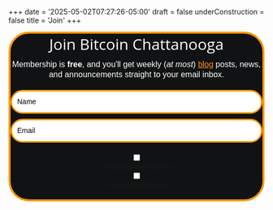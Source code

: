 +++
date = '2025-05-02T07:27:26-05:00'
draft = false
underConstruction = false
title = 'Join'
+++

<!DOCTYPE html>
<html lang="en">
<head>
  <meta charset="UTF-8">
  <meta name="viewport" content="width=device-width, initial-scale=1.0">
  <style type="text/css">
    @import url("https://assets.mlcdn.com/fonts.css?version=1753872");

  /* Center the entire form on the page */
    body {
      display: flex;
      justify-content: center;
      align-items: center;
      min-height: 100vh;
      margin: 0;
      background-color: #f5f5f5;
    }

  /* Loader */
    .ml-form-embedSubmitLoad {
      display: inline-block;
      width: 20px;
      height: 20px;
    }
    .ml-form-embedSubmitLoad:after {
      content: " ";
      display: block;
      width: 11px;
      height: 11px;
      margin: 1px;
      border-radius: 50%;
      border: 4px solid #fff;
      border-color: #ffffff #ffffff #ffffff transparent;
      animation: ml-form-embedSubmitLoad 1.2s linear infinite;
    }
    @keyframes ml-form-embedSubmitLoad {
      0% { transform: rotate(0deg); }
      100% { transform: rotate(360deg); }
    }

  /* reCAPTCHA */
    .g-recaptcha {
      transform: scale(1);
      -webkit-transform: scale(1);
      transform-origin: 0 0;
      -webkit-transform-origin: 0 0;
    }
    .ml-form-recaptcha {
      margin-bottom: 20px;
    }
    .ml-form-recaptcha.ml-error iframe {
      border: solid 1px #ff0000;
    }
    @media screen and (max-width: 480px) {
      .ml-form-recaptcha {
        width: 220px !important;
      }
      .g-recaptcha {
        transform: scale(0.78);
        -webkit-transform: scale(0.78);
        transform-origin: 0 0;
        -webkit-transform-origin: 0 0;
      }
    }

  /* Screen Reader Only */
    .sr-only {
      position: absolute;
      width: 1px;
      height: 1px;
      padding: 0;
      margin: -1px;
      overflow: hidden;
      clip: rect(0,0,0,0);
      border: 0;
    }

  /* Form Container */
    #mlb2-25662429.ml-form-embedContainer {
      box-sizing: border-box;
      display: table;
      margin: 0 auto;
      position: static;
      width: 100% !important;
      max-width: 600px;
    }
    #mlb2-25662429.ml-form-embedContainer h4,
    #mlb2-25662429.ml-form-embedContainer p,
    #mlb2-25662429.ml-form-embedContainer span,
    #mlb2-25662429.ml-form-embedContainer button {
      text-transform: none !important;
      letter-spacing: normal !important;
    }
    #mlb2-25662429.ml-form-embedContainer .ml-form-embedWrapper {
      background-color: #111213;
      border-width: 4px;
      border-color: #FF9900;
      border-radius: 40px;
      border-style: solid;
      box-sizing: border-box;
      display: inline-block !important;
      margin: 0;
      padding: 0;
      position: relative;
    }
    #mlb2-25662429.ml-form-embedContainer .ml-form-embedWrapper.embedPopup,
    #mlb2-25662429.ml-form-embedContainer .ml-form-embedWrapper.embedDefault {
      width: 600px;
    }
    #mlb2-25662429.ml-form-embedContainer .ml-form-embedWrapper.embedForm {
      max-width: 600px;
      width: 100%;
    }
    #mlb2-25662429.ml-form-embedContainer .ml-form-align-left {
      text-align: left;
    }
    #mlb2-25662429.ml-form-embedContainer .ml-form-align-center {
      text-align: center;
    }
    #mlb2-25662429.ml-form-embedContainer .ml-form-align-default {
      display: table-cell !important;
      vertical-align: middle !important;
      text-align: center !important;
    }
    #mlb2-25662429.ml-form-embedContainer .ml-form-align-right {
      text-align: right;
    }
    #mlb2-25662429.ml-form-embedContainer .ml-form-embedWrapper .ml-form-embedHeader img {
      border-top-left-radius: 40px;
      border-top-right-radius: 40px;
      height: auto;
      margin: 0 auto !important;
      max-width: 100%;
    }

  /* Form Content */
    #mlb2-25662429.ml-form-embedContainer .ml-form-embedWrapper .ml-form-embedBody,
    #mlb2-25662429.ml-form-embedContainer .ml-form-embedWrapper .ml-form-successBody {
      padding: 20px;
    }
    #mlb2-25662429.ml-form-embedContainer .ml-form-embedWrapper .ml-form-embedBody.ml-form-embedBodyHorizontal {
      padding-bottom: 0;
    }
    #mlb2-25662429.ml-form-embedContainer .ml-form-embedWrapper .ml-form-embedBody .ml-form-embedContent,
    #mlb2-25662429.ml-form-embedContainer .ml-form-embedWrapper .ml-form-successBody .ml-form-successContent {
      text-align: center;
      margin: 0 0 20px 0;
    }
    #mlb2-25662429.ml-form-embedContainer .ml-form-embedWrapper .ml-form-embedBody .ml-form-embedContent h4,
    #mlb2-25662429.ml-form-embedContainer .ml-form-embedWrapper .ml-form-successBody .ml-form-successContent h4 {
      color: #FFFFFF;
      font-family: 'Open Sans', Arial, Helvetica, sans-serif;
      font-size: 30px;
      font-weight: 400;
      margin: 0 0 10px 0;
      text-align: center;
      word-break: break-word;
    }
    #mlb2-25662429.ml-form-embedContainer .ml-form-embedWrapper .ml-form-embedBody .ml-form-embedContent p,
    #mlb2-25662429.ml-form-embedContainer .ml-form-embedWrapper .ml-form-successBody .ml-form-successContent p {
      color: #FFFFFF;
      font-family: 'Montserrat', sans-serif;
      font-size: 14px;
      font-weight: 400;
      line-height: 20px;
      margin: 0 0 10px 0;
      text-align: center;
    }
    #mlb2-25662429.ml-form-embedContainer .ml-form-embedWrapper .ml-form-embedBody .ml-form-embedContent ul,
    #mlb2-25662429.ml-form-embedContainer .ml-form-embedWrapper .ml-form-embedBody .ml-form-embedContent ol,
    #mlb2-25662429.ml-form-embedContainer .ml-form-embedWrapper .ml-form-successBody .ml-form-successContent ul,
    #mlb2-25662429.ml-form-embedContainer .ml-form-embedWrapper .ml-form-successBody .ml-form-successContent ol {
      color: #FFFFFF;
      font-family: 'Montserrat', sans-serif;
      font-size: 14px;
    }
    #mlb2-25662429.ml-form-embedContainer .ml-form-embedWrapper .ml-form-embedBody .ml-form-embedContent ol ol,
    #mlb2-25662429.ml-form-embedContainer .ml-form-embedWrapper .ml-form-successBody .ml-form-successContent ol ol {
      list-style-type: lower-alpha;
    }
    #mlb2-25662429.ml-form-embedContainer .ml-form-embedWrapper .ml-form-embedBody .ml-form-embedContent ol ol ol,
    #mlb2-25662429.ml-form-embedContainer .ml-form-embedWrapper .ml-form-successBody .ml-form-successContent ol ol ol {
      list-style-type: lower-roman;
    }
    #mlb2-25662429.ml-form-embedContainer .ml-form-embedWrapper .ml-form-embedBody .ml-form-embedContent p a,
    #mlb2-25662429.ml-form-embedContainer .ml-form-embedWrapper .ml-form-successBody .ml-form-successContent p a {
      color: #ff9416;
      text-decoration: underline;
    }
    #mlb2-25662429.ml-form-embedContainer .ml-form-embedWrapper .ml-block-form .ml-field-group {
      text-align: left !important;
    }
    #mlb2-25662429.ml-form-embedContainer .ml-form-embedWrapper .ml-block-form .ml-field-group label {
      margin-bottom: 5px;
      color: #333333;
      font-size: 14px;
      font-family: 'Montserrat', sans-serif;
      font-weight: bold;
      font-style: normal;
      text-decoration: none;
      display: inline-block;
      line-height: 20px;
    }
    #mlb2-25662429.ml-form-embedContainer .ml-form-embedWrapper .ml-form-embedBody .ml-form-embedContent p:last-child,
    #mlb2-25662429.ml-form-embedContainer .ml-form-embedWrapper .ml-form-successBody .ml-form-successContent p:last-child {
      margin: 0;
    }

  /* Form Fields */
    #mlb2-25662429.ml-form-embedContainer .ml-form-embedWrapper .ml-form-embedBody form {
      margin: 0;
      width: 100%;
    }
    #mlb2-25662429.ml-form-embedContainer .ml-form-embedWrapper .ml-form-embedBody .ml-form-formContent,
    #mlb2-25662429.ml-form-embedContainer .ml-form-embedWrapper .ml-form-embedBody .ml-form-checkboxRow {
      margin: 0 0 20px 0;
      width: 100%;
    }
    #mlb2-25662429.ml-form-embedContainer .ml-form-embedWrapper .ml-form-embedBody .ml-form-checkboxRow {
      float: left;
    }
    #mlb2-25662429.ml-form-embedContainer .ml-form-embedWrapper .ml-form-embedBody .ml-form-formContent.horozintalForm {
      margin: 0;
      padding: 0 0 20px 0;
      width: 100%;
      height: auto;
      float: left;
    }
    #mlb2-25662429.ml-form-embedContainer .ml-form-embedWrapper .ml-form-embedBody .ml-form-fieldRow {
      margin: 0 0 10px 0;
      width: 100%;
    }
    #mlb2-25662429.ml-form-embedContainer .ml-form-embedWrapper .ml-form-embedBody .ml-form-fieldRow.ml-last-item {
      margin: 0;
    }
    #mlb2-25662429.ml-form-embedContainer .ml-form-embedWrapper .ml-form-embedBody .ml-form-fieldRow.ml-formfieldHorizintal {
      margin: 0;
    }
    #mlb2-25662429.ml-form-embedContainer .ml-form-embedWrapper .ml-form-embedBody .ml-form-fieldRow input {
      background-color: #ffffff !important;
      color: #000000 !important;
      border-color: #FF9900;
      border-radius: 25px !important;
      border-style: solid !important;
      border-width: 3px !important;
      font-family: 'Montserrat', sans-serif;
      font-size: 14px !important;
      height: auto;
      line-height: 21px !important;
      margin: 0;
      padding: 10px 10px !important;
      width: 100% !important;
      box-sizing: border-box !important;
      max-width: 100% !important;
    }
    #mlb2-25662429.ml-form-embedContainer .ml-form-embedWrapper .ml-form-embedBody .ml-form-fieldRow input::-webkit-input-placeholder,
    #mlb2-25662429.ml-form-embedContainer .ml-form-embedWrapper .ml-form-embedBody .ml-form-horizontalRow input::-webkit-input-placeholder {
      color: #000000;
    }
    #mlb2-25662429.ml-form-embedContainer .ml-form-embedWrapper .ml-form-embedBody .ml-form-fieldRow input::-moz-placeholder,
    #mlb2-25662429.ml-form-embedContainer .ml-form-embedWrapper .ml-form-embedBody .ml-form-horizontalRow input::-moz-placeholder {
      color: #000000;
    }
    #mlb2-25662429.ml-form-embedContainer .ml-form-embedWrapper .ml-form-embedBody .ml-form-fieldRow input:-ms-input-placeholder,
    #mlb2-25662429.ml-form-embedContainer .ml-form-embedWrapper .ml-form-embedBody .ml-form-horizontalRow input:-ms-input-placeholder {
      color: #000000;
    }
    #mlb2-25662429.ml-form-embedContainer .ml-form-embedWrapper .ml-form-embedBody .ml-form-fieldRow input:-moz-placeholder,
    #mlb2-25662429.ml-form-embedContainer .ml-form-embedWrapper .ml-form-embedBody .ml-form-horizontalRow input:-moz-placeholder {
      color: #000000;
    }
    #mlb2-25662429.ml-form-embedContainer .ml-form-embedWrapper .ml-form-embedBody .ml-form-fieldRow textarea,
    #mlb2-25662429.ml-form-embedContainer .ml-form-embedWrapper .ml-form-embedBody .ml-form-horizontalRow textarea {
      background-color: #ffffff !important;
      color: #000000 !important;
      border-color: #FF9900;
      border-radius: 25px !important;
      border-style: solid !important;
      border-width: 3px !important;
      font-family: 'Montserrat', sans-serif;
      font-size: 14px !important;
      height: auto;
      line-height: 21px !important;
      margin: 0;
      padding: 10px 10px !important;
      width: 100% !important;
      box-sizing: border-box !important;
      max-width: 100% !important;
    }
    #mlb2-25662429.ml-form-embedContainer .ml-form-embedWrapper .ml-form-embedBody .ml-form-fieldRow .custom-select,
    #mlb2-25662429.ml-form-embedContainer .ml-form-embedWrapper .ml-form-embedBody .ml-form-horizontalRow .custom-select {
      background-color: #ffffff !important;
      color: #000000 !important;
      border-color: #FF9900;
      border-radius: 25px !important;
      border-style: solid !important;
      border-width: 3px !important;
      font-family: 'Montserrat', sans-serif;
      font-size: 14px !important;
      line-height: 20px !important;
      margin: 0;
      padding: 10px 28px 10px 12px !important;
      width: 100% !important;
      box-sizing: border-box !important;
      max-width: 100% !important;
      height: auto;
      display: inline-block;
      vertical-align: middle;
      background: url('https://assets.mlcdn.com/ml/images/default/dropdown.svg') no-repeat right .75rem center/8px 10px;
      -webkit-appearance: none;
      -moz-appearance: none;
      appearance: none;
    }

  /* Checkboxes and Radios */
    #mlb2-25662429.ml-form-embedContainer .ml-form-embedWrapper .ml-form-embedBody .ml-form-fieldRow .custom-radio .custom-control-label::before,
    #mlb2-25662429.ml-form-embedContainer .ml-form-embedWrapper .ml-form-embedBody .ml-form-horizontalRow .custom-radio .custom-control-label::before,
    #mlb2-25662429.ml-form-embedContainer .ml-form-embedWrapper .ml-form-embedBody .ml-form-fieldRow .custom-checkbox .custom-control-label::before,
    #mlb2-25662429.ml-form-embedContainer .ml-form-embedWrapper .ml-form-embedBody .ml-form-horizontalRow .custom-checkbox .custom-control-label::before,
    #mlb2-25662429.ml-form-embedContainer .ml-form-embedWrapper .ml-form-embedBody .ml-form-embedPermissions .ml-form-embedPermissionsOptionsCheckbox .label-description::before,
    #mlb2-25662429.ml-form-embedContainer .ml-form-embedWrapper .ml-form-embedBody .ml-form-interestGroupsRow .ml-form-interestGroupsRowCheckbox .label-description::before,
    #mlb2-25662429.ml-form-embedContainer .ml-form-embedWrapper .ml-form-embedBody .ml-form-checkboxRow .label-description::before {
      border-color: #FF9900 !important;
      background-color: #ffffff !important;
    }
    #mlb2-25662429.ml-form-embedContainer .ml-form-embedWrapper .ml-form-embedBody .ml-form-fieldRow input.custom-control-input[type="checkbox"] {
      box-sizing: border-box;
      padding: 0;
      position: absolute;
      z-index: -1;
      opacity: 0;
      margin-top: 5px;
      margin-left: -1.5rem;
      overflow: visible;
    }
    #mlb2-25662429.ml-form-embedContainer .ml-form-embedWrapper .ml-form-embedBody .ml-form-fieldRow .custom-checkbox .custom-control-label::before,
    #mlb2-25662429.ml-form-embedContainer .ml-form-embedWrapper .ml-form-embedBody .ml-form-horizontalRow .custom-checkbox .custom-control-label::before,
    #mlb2-25662429.ml-form-embedContainer .ml-form-embedWrapper .ml-form-embedBody .ml-form-embedPermissions .ml-form-embedPermissionsOptionsCheckbox .label-description::before,
    #mlb2-25662429.ml-form-embedContainer .ml-form-embedWrapper .ml-form-embedBody .ml-form-interestGroupsRow .ml-form-interestGroupsRowCheckbox .label-description::before,
    #mlb2-25662429.ml-form-embedContainer .ml-form-embedWrapper .ml-form-embedBody .ml-form-checkboxRow .label-description::before {
      border-radius: 4px !important;
    }
    #mlb2-25662429.ml-form-embedContainer .ml-form-embedWrapper .ml-form-embedBody .ml-form-checkboxRow input[type=checkbox]:checked~.label-description::after,
    #mlb2-25662429.ml-form-embedContainer .ml-form-embedWrapper .ml-form-embedBody .ml-form-embedPermissions .ml-form-embedPermissionsOptionsCheckbox input[type=checkbox]:checked~.label-description::after,
    #mlb2-25662429.ml-form-embedContainer .ml-form-embedWrapper .ml-form-embedBody .ml-form-fieldRow .custom-checkbox .custom-control-input:checked~.custom-control-label::after,
    #mlb2-25662429.ml-form-embedContainer .ml-form-embedWrapper .ml-form-embedBody .ml-form-horizontalRow .custom-checkbox .custom-control-input:checked~.custom-control-label::after,
    #mlb2-25662429.ml-form-embedContainer .ml-form-embedWrapper .ml-form-embedBody .ml-form-interestGroupsRow .ml-form-interestGroupsRowCheckbox input[type=checkbox]:checked~.label-description::after {
      background-image: url("data:image/svg+xml,%3csvg xmlns='http://www.w3.org/2000/svg' viewBox='0 0 8 8'%3e%3cpath fill='%23fff' d='M6.564.75l-3.59 3.612-1.538-1.55L0 4.26 2.974 7.25 8 2.193z'/%3e%3c/svg%3e");
    }
    #mlb2-25662429.ml-form-embedContainer .ml-form-embedWrapper .ml-form-embedBody .ml-form-fieldRow .custom-radio .custom-control-input:checked~.custom-control-label::after,
    #mlb2-25662429.ml-form-embedContainer .ml-form-embedWrapper .ml-form-embedBody .ml-form-horizontalRow .custom-radio .custom-control-input:checked~.custom-control-label::after {
      background-image: url("data:image/svg+xml,%3csvg xmlns='http://www.w3.org/2000/svg' viewBox='-4 -4 8 8'%3e%3ccircle r='3' fill='%23fff'/%3e%3c/svg%3e");
    }
    #mlb2-25662429.ml-form-embedContainer .ml-form-embedWrapper .ml-form-embedBody .ml-form-fieldRow .custom-radio .custom-control-input:checked~.custom-control-label::before,
    #mlb2-25662429.ml-form-embedContainer .ml-form-embedWrapper .ml-form-embedBody .ml-form-horizontalRow .custom-radio .custom-control-input:checked~.custom-control-label::before,
    #mlb2-25662429.ml-form-embedContainer .ml-form-embedWrapper .ml-form-embedBody .ml-form-fieldRow .custom-checkbox .custom-control-input:checked~.custom-control-label::before,
    #mlb2-25662429.ml-form-embedContainer .ml-form-embedWrapper .ml-form-embedBody .ml-form-horizontalRow .custom-checkbox .custom-control-input:checked~.custom-control-label::before,
    #mlb2-25662429.ml-form-embedContainer .ml-form-embedWrapper .ml-form-embedBody .ml-form-embedPermissions .ml-form-embedPermissionsOptionsCheckbox input[type=checkbox]:checked~.label-description::before,
    #mlb2-25662429.ml-form-embedContainer .ml-form-embedWrapper .ml-form-embedBody .ml-form-interestGroupsRow .ml-form-interestGroupsRowCheckbox input[type=checkbox]:checked~.label-description::before,
    #mlb2-25662429.ml-form-embedContainer .ml-form-embedWrapper .ml-form-embedBody .ml-form-checkboxRow input[type=checkbox]:checked~.label-description::before {
      border-color: #FF9900 !important;
      background-color: #000000 !important;
    }
    #mlb2-25662429.ml-form-embedContainer .ml-form-embedWrapper .ml-form-embedBody .ml-form-fieldRow .custom-radio .custom-control-label::before,
    #mlb2-25662429.ml-form-embedContainer .ml-form-embedWrapper .ml-form-embedBody .ml-form-horizontalRow .custom-radio .custom-control-label::before,
    #mlb2-25662429.ml-form-embedContainer .ml-form-embedWrapper .ml-form-embedBody .ml-form-fieldRow .custom-radio .custom-control-label::after,
    #mlb2-25662429.ml-form-embedContainer .ml-form-embedWrapper .ml-form-embedBody .ml-form-horizontalRow .custom-radio .custom-control-label::after,
    #mlb2-25662429.ml-form-embedContainer .ml-form-embedWrapper .ml-form-embedBody .ml-form-fieldRow .custom-checkbox .custom-control-label::before,
    #mlb2-25662429.ml-form-embedContainer .ml-form-embedWrapper .ml-form-embedBody .ml-form-fieldRow .custom-checkbox .custom-control-label::after,
    #mlb2-25662429.ml-form-embedContainer .ml-form-embedWrapper .ml-form-embedBody .ml-form-horizontalRow .custom-checkbox .custom-control-label::before,
    #mlb2-25662429.ml-form-embedContainer .ml-form-embedWrapper .ml-form-embedBody .ml-form-horizontalRow .custom-checkbox .custom-control-label::after {
      top: 2px;
      box-sizing: border-box;
    }
    #mlb2-25662429.ml-form-embedContainer .ml-form-embedWrapper .ml-form-embedBody .ml-form-embedPermissions .ml-form-embedPermissionsOptionsCheckbox .label-description::before,
    #mlb2-25662429.ml-form-embedContainer .ml-form-embedWrapper .ml-form-embedBody .ml-form-embedPermissions .ml-form-embedPermissionsOptionsCheckbox .label-description::after,
    #mlb2-25662429.ml-form-embedContainer .ml-form-embedWrapper .ml-form-embedBody .ml-form-checkboxRow .label-description::before,
    #mlb2-25662429.ml-form-embedContainer .ml-form-embedWrapper .ml-form-embedBody .ml-form-checkboxRow .label-description::after {
      top: 0px !important;
      box-sizing: border-box !important;
    }
    #mlb2-25662429.ml-form-embedContainer .ml-form-embedWrapper .ml-form-embedBody .ml-form-checkboxRow .label-description::before,
    #mlb2-25662429.ml-form-embedContainer .ml-form-embedWrapper .ml-form-embedBody .ml-form-checkboxRow .label-description::after {
      top: 0px !important;
      box-sizing: border-box !important;
    }
    #mlb2-25662429.ml-form-embedContainer .ml-form-embedWrapper .ml-form-embedBody .ml-form-interestGroupsRow .ml-form-interestGroupsRowCheckbox .label-description::after {
      top: 2px !important;
      box-sizing: border-box !important;
      position: absolute;
      left: -1.5rem;
      display: block;
      width: 1rem;
      height: 1rem;
      content: "";
    }
    #mlb2-25662429.ml-form-embedContainer .ml-form-embedWrapper .ml-form-embedBody .ml-form-interestGroupsRow .ml-form-interestGroupsRowCheckbox .label-description::before {
      top: 2px !important;
      box-sizing: border-box !important;
    }
    #mlb2-25662429.ml-form-embedContainer .ml-form-embedWrapper .ml-form-embedBody .custom-control-label::before {
      position: absolute;
      top: 4px;
      left: -1.5rem;
      display: block;
      width: 16px;
      height: 16px;
      pointer-events: none;
      content: "";
      background-color: #ffffff;
      border: #adb5bd solid 1px;
      border-radius: 50%;
    }
    #mlb2-25662429.ml-form-embedContainer .ml-form-embedWrapper .ml-form-embedBody .custom-control-label::after {
      position: incomplete;
      top: 2px !important;
      left: -1.5rem;
      display: block;
      width: 1rem;
      height: 1rem;
      content: "";
    }
    #mlb2-25662429.ml-form-embedContainer .ml-form-embedWrapper .ml-form-embedBody .ml-form-embedPermissions .ml-form-embedPermissionsOptionsCheckbox .label-description::before,
    #mlb2-25662429.ml-form-embedContainer .ml-form-embedWrapper .ml-form-embedBody .ml-form-interestGroupsRow .ml-form-interestGroupsRowCheckbox .label-description::before,
    #mlb2-25662429.ml-form-embedContainer .ml-form-embedWrapper .ml-form-embedBody .ml-form-checkboxRow .label-description::before {
      position: absolute;
      top: 4px;
      left: -1.5rem;
      display: block;
      width: 16px;
      height: 16px;
      pointer-events: none;
      content: "";
      background-color: #ffffff;
      border: #adb5bd solid 1px;
      border-radius: 50%;
    }
    #mlb2-25662429.ml-form-embedContainer .ml-form-embedWrapper .ml-form-embedBody .ml-form-embedPermissions .ml-form-embedPermissionsOptionsCheckbox .label-description::after {
      position: absolute;
      top: 0px !important;
      left: -1.5rem;
      display: block;
      width: 1rem;
      height: 1rem;
      content: "";
    }
    #mlb2-25662429.ml-form-embedContainer .ml-form-embedWrapper .ml-form-embedBody .ml-form-checkboxRow .label-description::after {
      position: absolute;
      top: 0px !important;
      left: -1.5rem;
      display: block;
      width: 1rem;
      height: 1rem;
      content: "";
    }
    #mlb2-25662429.ml-form-embedContainer .ml-form-embedWrapper .ml-form-embedBody .custom-radio .custom-control-label::after {
      background: no-repeat 50%/50% 50%;
    }
    #mlb2-25662429.ml-form-embedContainer .ml-form-embedWrapper .ml-form-embedBody .custom-checkbox .custom-control-label::after,
    #mlb2-25662429.ml-form-embedContainer .ml-form-embedWrapper .ml-form-embedBody .ml-form-embedPermissions .ml-form-embedPermissionsOptionsCheckbox .label-description::after,
    #mlb2-25662429.ml-form-embedContainer .ml-form-embedWrapper .ml-form-embedBody .ml-form-interestGroupsRow .ml-form-interestGroupsRowCheckbox .label-description::after,
    #mlb2-25662429.ml-form-embedContainer .ml-form-embedWrapper .ml-form-embedBody .ml-form-checkboxRow .label-description::after {
      background: no-repeat 50%/50% 50%;
    }
    #mlb2-25662429.ml-form-embedContainer .ml-form-embedWrapper .ml-form-embedBody .ml-form-fieldRow .custom-control,
    #mlb2-25662429.ml-form-embedContainer .ml-form-embedWrapper .ml-form-embedBody .ml-form-horizontalRow .custom-control {
      position: relative;
      display: block;
      min-height: 1.5rem;
      padding-left: 1.5rem;
    }
    #mlb2-25662429.ml-form-embedContainer .ml-form-embedWrapper .ml-form-embedBody .ml-form-fieldRow .custom-radio .custom-control-input,
    #mlb2-25662429.ml-form-embedContainer .ml-form-embedWrapper .ml-form-embedBody .ml-form-horizontalRow .custom-radio .custom-control-input,
    #mlb2-25662429.ml-form-embedContainer .ml-form-embedWrapper .ml-form-embedBody .ml-form-fieldRow .custom-checkbox .custom-control-input,
    #mlb2-25662429.ml-form-embedContainer .ml-form-embedWrapper .ml-form-embedBody .ml-form-horizontalRow .custom-checkbox .custom-control-input {
      position: absolute;
      z-index: -1;
      opacity: 0;
      box-sizing: border-box;
      padding: 0;
    }
    #mlb2-25662429.ml-form-embedContainer .ml-form-embedWrapper .ml-form-embedBody .ml-form-fieldRow .custom-radio .custom-control-label,
    #mlb2-25662429.ml-form-embedContainer .ml-form-embedWrapper .ml-form-embedBody .ml-form-horizontalRow .custom-radio .custom-control-label,
    #mlb2-25662429.ml-form-embedContainer .ml-form-embedWrapper .ml-form-embedBody .ml-form-fieldRow .custom-checkbox .custom-control-label,
    #mlb2-25662429.ml-form-embedContainer .ml-form-embedWrapper .ml-form-embedBody .ml-form-horizontalRow .custom-checkbox .custom-control-label {
      color: #FFFFFF;
      font-size: 14px !important;
      font-family: 'Montserrat', sans-serif;
      line-height: 22px;
      margin-bottom: 0;
      position: relative;
      vertical-align: top;
      font-style: normal;
      font-weight: 700;
      text-align: left;
    }
    #mlb2-25662429.ml-form-embedContainer .ml-form-embedWrapper .ml-form-embedBody .ml-form-interestGroupsRow {
      margin-bottom: 20px;
      text-align: left;
      float: left;
      width: 100%;
    }
    #mlb2-25662429.ml-form-embedContainer .ml-form-embedWrapper .ml-form-embedBody .ml-form-interestGroupsRow .ml-form-interestGroupsRowCheckbox {
      margin: 0 0 10px 0;
      width: 100%;
    }
    #mlb2-25662429.ml-form-embedContainer .ml-form-embedWrapper .ml-form-embedBody .ml-form-interestGroupsRow .ml-form-interestGroupsRowCheckbox.last-group {
      margin: 0;
    }
    #mlb2-25662429.ml-form-embedContainer .ml-form-embedWrapper .ml-form-embedBody .ml-form-interestGroupsRow .ml-form-interestGroupsRowCheckbox label {
      font-weight: normal;
      margin: 0;
      padding: 0;
      position: relative;
      display: block;
      min-height: 24px;
      padding-left: 24px;
    }
    #mlb2-25662429.ml-form-embedContainer .ml-form-embedWrapper .ml-form-embedBody .ml-form-interestGroupsRow .ml-form-interestGroupsRowCheckbox .label-description {
      color: #FFFFFF;
      font-family: 'Montserrat', sans-serif;
      font-size: 14px;
      line-height: 20px;
      text-align: left;
      margin-bottom: 0;
      position: relative;
      vertical-align: top;
      font-style: normal;
      font-weight: 700;
    }
    #mlb2-25662429.ml-form-embedContainer .ml-form-embedWrapper .ml-form-embedBody .ml-form-interestGroupsRow .ml-form-interestGroupsRowCheckbox .description {
      color: #FFFFFF;
      font-family: 'Montserrat', sans-serif;
      font-size: 10px;
      font-style: italic;
      font-weight: 400;
      line-height: 16px;
      margin: 5px 0 0 0;
      text-align: left;
    }
    #mlb2-25662429.ml-form-embedContainer .ml-form-embedWrapper .ml-form-embedBody .ml-form-interestGroupsRow .ml-form-interestGroupsRowCheckbox input[type="checkbox"] {
      box-sizing: border-box;
      padding: 0;
      position: absolute;
      z-index: -1;
      opacity: 0;
      margin-top: 5px;
      margin-left: -1.5rem;
      overflow: visible;
    }
    #mlb2-25662429.ml-form-embedContainer .ml-form-embedWrapper .ml-form-embedBody .ml-form-checkboxRow input[type="checkbox"] {
      box-sizing: border-box;
      padding: 0;
      position: absolute;
      z-index: -1;
      opacity: 0;
      margin-top: 5px;
      margin-left: -1.5rem;
      overflow: visible;
    }
    #mlb2-25662429.ml-form-embedContainer .ml-form-embedWrapper .ml-form-embedBody .ml-form-checkboxRow .label-description {
      color: #000000;
      display: block;
      font-family: 'Open Sans', Arial, Helvetica, sans-serif;
      font-size: 12px;
      text-align: left;
      margin-bottom: 0;
      position: relative;
      vertical-align: top;
    }
    #mlb2-25662429.ml-form-embedContainer .ml-form-embedWrapper .ml-form-embedBody .ml-form-checkboxRow label {
      font-weight: normal;
      margin: 0;
      padding: 0;
      position: relative;
      display: block;
      min-height: 24px;
      padding-left: 24px;
    }
    #mlb2-25662429.ml-form-embedContainer .ml-form-embedWrapper .ml-form-embedBody .ml-form-checkboxRow label a {
      color: #000000;
      text-decoration: underline;
    }
    #mlb2-25662429.ml-form-embedContainer .ml-form-embedWrapper .ml-form-embedBody .ml-form-checkboxRow label p {
      color: #000000 !important;
      font-family: 'Open Sans', Arial, Helvetica, sans-serif !important;
      font-size: 12px !important;
      font-weight: normal !important;
      line-height: 18px !important;
      padding: 0 !important;
      margin: 0 5px 0 0 !important;
    }
    #mlb2-25662429.ml-form-embedContainer .ml-form-embedWrapper .ml-form-embedBody .ml-form-checkboxRow label p:last-child {
      margin: 0;
    }

  /* Submit Button */
    #mlb2-25662429.ml-form-embedContainer .ml-form-embedWrapper .ml-form-embedBody .ml-form-embedSubmit {
      margin: 0 0 20px 0;
      float: left;
      width: 100%;
    }
    #mlb2-25662429.ml-form-embedContainer .ml-form-embedWrapper .ml-form-embedBody .ml-form-embedSubmit button {
      background-color: #FF9900 !important;
      border: none !important;
      border-radius: 25px !important;
      box-shadow: none !important;
      color: #ffffff !important;
      cursor: pointer;
      font-family: 'Montserrat', sans-serif !important;
      font-size: 14px !important;
      font-weight: 700 !important;
      line-height: 21px !important;
      height: auto;
      padding: 10px !important;
      width: 100% !important;
      box-sizing: border-box !important;
    }
    #mlb2-25662429.ml-form-embedContainer .ml-form-embedWrapper .ml-form-embedBody .ml-form-embedSubmit button.loading {
      display: none;
    }
    #mlb2-25662429.ml-form-embedContainer .ml-form-embedWrapper .ml-form-embedBody .ml-form-embedSubmit button:hover {
      background-color: #FFCE07 !important;
    }

  /* Close Button */
    .ml-subscribe-close {
      width: 30px;
      height: 30px;
      background: url('https://assets.mlcdn.com/ml/images/default/modal_close.png') no-repeat;
      background-size: 30px;
      cursor: pointer;
      margin-top: -10px;
      margin-right: -10px;
      position: absolute;
      top: 0;
      right: 0;
    }

  /* Error States */
    .ml-error input,
    .ml-error textarea,
    .ml-error select {
      border-color: red !important;
    }
    .ml-error .custom-checkbox-radio-list {
      border: 1px solid red !important;
      border-radius: 40px;
      padding: 10px;
    }
    .ml-error .label-description,
    .ml-error .label-description p,
    .ml-error .label-description p a,
    .ml-error label:first-child {
      color: #ff0000 !important;
    }
    #mlb2-25662429.ml-form-embedContainer .ml-form-embedWrapper .ml-form-embedBody .ml-form-checkboxRow.ml-error .label-description p,
    #mlb2-25662429.ml-form-embedContainer .ml-form-embedWrapper .ml-form-embedBody .ml-form-checkboxRow.ml-error .label-description p:first-letter {
      color: #ff0000 !important;
    }

  /* Horizontal Form */
    #mlb2-25662429.ml-form-embedContainer .ml-form-embedWrapper .ml-form-embedBody .ml-form-horizontalRow {
      height: auto;
      width: 100%;
      float: left;
    }
    .ml-form-formContent.horozintalForm .ml-form-horizontalRow .ml-input-horizontal {
      width: 70%;
      float: left;
    }
    .ml-form-formContent.horozintalForm .ml-form-horizontalRow .ml-button-horizontal {
      width: 30%;
      float: left;
    }
    .ml-form-formContent.horozintalForm .ml-form-horizontalRow .ml-button-horizontal.labelsOn {
      padding-top: 25px;
    }
    .ml-form-formContent.horozintalForm .ml-form-horizontalRow .horizontal-fields {
      box-sizing: border-box;
      float: left;
      padding-right: 10px;
    }
    #mlb2-25662429.ml-form-embedContainer .ml-form-embedWrapper .ml-form-embedBody .ml-form-horizontalRow input {
      background-color: #ffffff;
      color: #000000;
      border-color: #FF9900;
      border-radius: 25px;
      border-style: solid;
      border-width: 3px;
      font-family: 'Montserrat', sans-serif;
      font-size: 14px;
      line-height: 20px;
      margin-bottom: 0;
      margin-top: 0;
      padding: 10px 10px;
      width: 100%;
      box-sizing: border-box;
      overflow-y: initial;
    }
    #mlb2-25662429.ml-form-embedContainer .ml-form-embedWrapper .ml-form-embedBody .ml-form-horizontalRow button {
      background-color: #FF9900 !important;
      border-color: #FF9900;
      border-style: solid;
      border-width: 3px;
      border-radius: 25px;
      box-shadow: none;
      color: #ffffff !important;
      cursor: pointer;
      font-family: 'Montserrat', sans-serif;
      font-size: 14px !important;
      font-weight: 700;
      line-height: 20px;
      margin: 0 !important;
      padding: 10px !important;
      width: 100%;
      height: auto;
    }
    #mlb2-25662429.ml-form-embedContainer .ml-form-embedWrapper .ml-form-embedBody .ml-form-horizontalRow button:hover {
      background-color: #FFCE07 !important;
      border-color: #FFCE07 !important;
    }

  @media only screen and (max-width: 600px) {
      .ml-form-embedWrapper.embedDefault,
      .ml-form-embedWrapper.embedPopup {
        width: 100% !important;
      }
      .ml-form-formContent.horozintalForm {
        float: left !important;
      }
      .ml-form-formContent.horozintalForm .ml-form-horizontalRow {
        height: auto !important;
        width: 100% !important;
        float: left !important;
      }
      .ml-form-formContent.horozintalForm .ml-form-horizontalRow .ml-input-horizontal {
        width: 100% !important;
      }
      .ml-form-formContent.horozintalForm .ml-form-horizontalRow .ml-input-horizontal > div {
        padding-right: 0px !important;
        padding-bottom: 10px;
      }
      .ml-form-formContent.horozintalForm .ml-form-horizontalRow .ml-button-horizontal {
        width: 100% !important;
      }
      .ml-form-formContent.horozintalForm .ml-form-horizontalRow .ml-button-horizontal.labelsOn {
        padding-top: 0px !important;
      }
    }
  </style>
</head>
<body>
  <div id="mlb2-25662429" class="ml-form-embedContainer ml-subscribe-form ml-subscribe-form-25662429">
    <div class="ml-form-align-center">
      <div class="ml-form-embedWrapper embedForm">
        <div class="ml-form-embedBody ml-form-embedBodyDefault row-form">
          <div class="ml-form-embedContent">
            <h4>Join Bitcoin Chattanooga</h4>
            <p><span style="font-size: 16px;">Membership is <strong>free</strong>, and you'll get weekly (<em>at most</em>) <a href="https://www.bitcoinchatt.org/blog/">blog</a> posts, news, and announcements straight to your email inbox.</span></p>
          </div>
          <form class="ml-block-form" action="https://assets.mailerlite.com/jsonp/1502763/forms/153678193931322867/subscribe" data-code="" method="post" target="_blank">
            <div class="ml-form-formContent">
              <div class="ml-form-fieldRow">
                <div class="ml-field-group ml-field-name ml-validate-required">
                  <input aria-label="name" aria-required="true" type="text" class="form-control" data-inputmask="" name="fields[name]" placeholder="Name" autocomplete="given-name">
                </div>
              </div>
              <div class="ml-form-fieldRow ml-last-item">
                <div class="ml-field-group ml-field-email ml-validate-email ml-validate-required">
                  <input aria-label="email" aria-required="true" type="email" class="form-control" data-inputmask="" name="fields[email]" placeholder="Email" autocomplete="email">
                </div>
              </div>
            </div>
            <div class="ml-form-interestGroupsRow ml-block-groups ml-validate-required">
              <div class="ml-form-interestGroupsRowCheckbox group" style="display:none;">
                <label>
                  <input type="hidden" name="groups[]" value="153678219903501707" checked="checked">
                  <div class="label-description">All Members</div>
                </label>
              </div>
              <div class="ml-form-interestGroupsRowCheckbox group">
                <label>
                  <input type="checkbox" name="groups[]" value="153678240500679990">
                  <div class="label-description">I'm a Business Owner</div>
                </label>
              </div>
              <div class="ml-form-interestGroupsRowCheckbox last-group">
                <label>
                  <input type="checkbox" name="groups[]" value="153678307630515370">
                  <div class="label-description">I'm New to Bitcoin</div>
                </label>
              </div>
            </div>
            <div class="ml-form-recaptcha ml-validate-required">
              <script src="https://www.google.com/recaptcha/api.js"></script>
              <div class="g-recaptcha" data-sitekey="6Lf1KHQUAAAAAFNKEX1hdSWCS3mRMv4FlFaNslaD"></div>
            </div>
            <input type="hidden" name="ml-submit" value="1">
            <input type="hidden" name="anticsrf" value="true">
            <div class="ml-form-embed
